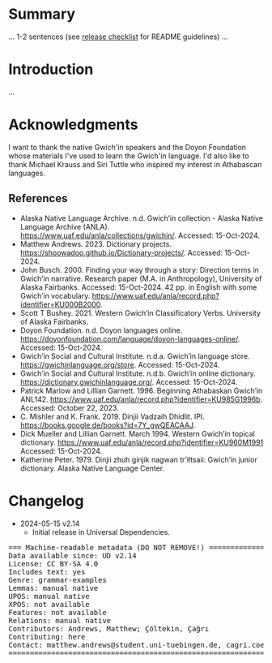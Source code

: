 # Summary

... 1-2 sentences (see [release checklist](http://universaldependencies.org/release_checklist.html#the-readme-file) for README guidelines) ...


# Introduction

...


# Acknowledgments

I want to thank the native Gwich'in speakers and the Doyon Foundation whose materials I've used to learn the Gwich'in language. I'd also like to thank Michael Krauss and Siri Tuttle who inspired my interest in Athabascan languages.

## References

* Alaska Native Language Archive. n.d. Gwich’in collection - Alaska Native Language Archive (ANLA). https://www.uaf.edu/anla/collections/gwichin/. Accessed: 15-Oct-2024.
* Matthew Andrews. 2023. Dictionary projects. https://shoowadoo.github.io/Dictionary-projects/. Accessed: 15-Oct-2024.
* John Busch. 2000. Finding your way through a story: Direction terms in Gwich’in narrative. Research paper (M.A. in Anthropology), University of Alaska Fairbanks. Accessed: 15-Oct-2024. 42 pp. in English with some Gwich’in vocabulary. https://www.uaf.edu/anla/record.php?identifier=KU000B2000.
* Scott T Bushey. 2021. Western Gwich’in Classificatory Verbs. University of Alaska Fairbanks.
* Doyon Foundation. n.d. Doyon languages online. https://doyonfoundation.com/language/doyon-languages-online/. Accessed: 15-Oct-2024.
* Gwich’in Social and Cultural Institute. n.d.a. Gwich’in language store. https://gwichinlanguage.org/store. Accessed: 15-Oct-2024.
* Gwich’in Social and Cultural Institute. n.d.b. Gwich’in online dictionary. https://dictionary.gwichinlanguage.org/. Accessed: 15-Oct-2024.
* Patrick Marlow and Lillian Garnett. 1996. Beginning Athabaskan Gwich’in ANL142. https://www.uaf.edu/anla/record.php?identifier=KU985G1996b. Accessed: October 22, 2023.
* C. Mishler and K. Frank. 2019. Dinjii Vadzaih Dhidlit. IPI. https://books.google.de/books?id=7Y_gwQEACAAJ.
* Dick Mueller and Lillian Garnett. March 1994. Western Gwich’in topical dictionary. https://www.uaf.edu/anla/record.php?identifier=KU960M1991 Accessed: 15-Oct-2024.
* Katherine Peter. 1979. Dinjii zhuh ginjik nagwan tr’iłtsaii: Gwich’in junior dictionary. Alaska Native Language Center.


# Changelog

* 2024-05-15 v2.14
  * Initial release in Universal Dependencies.


<pre>
=== Machine-readable metadata (DO NOT REMOVE!) ================================
Data available since: UD v2.14
License: CC BY-SA 4.0
Includes text: yes
Genre: grammar-examples
Lemmas: manual native
UPOS: manual native
XPOS: not available
Features: not available
Relations: manual native
Contributors: Andrews, Matthew; Çöltekin, Çağrı
Contributing: here
Contact: matthew.andrews@student.uni-tuebingen.de, cagri.coeltekin@uni-tuebingen.de
===============================================================================
</pre>
